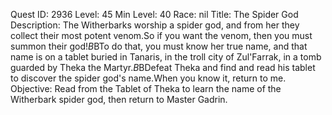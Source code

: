 Quest ID: 2936
Level: 45
Min Level: 40
Race: nil
Title: The Spider God
Description: The Witherbarks worship a spider god, and from her they collect their most potent venom.So if you want the venom, then you must summon their god!$B$BTo do that, you must know her true name, and that name is on a tablet buried in Tanaris, in the troll city of Zul'Farrak, in a tomb guarded by Theka the Martyr.$B$BDefeat Theka and find and read his tablet to discover the spider god's name.When you know it, return to me.
Objective: Read from the Tablet of Theka to learn the name of the Witherbark spider god, then return to Master Gadrin.

